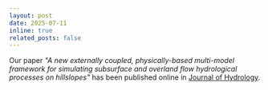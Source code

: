 ```yaml
---
layout: post
date: 2025-07-11
inline: true
related_posts: false
---
```


Our paper *"A new externally coupled, physically-based multi-model framework for simulating subsurface and overland flow hydrological processes on hillslopes"* has been published online in [Journal of Hydrology](https://doi.org/10.1016/j.jhydrol.2025.133842).